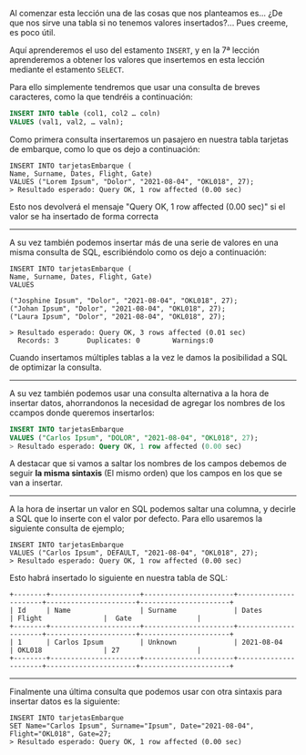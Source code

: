 Al comenzar esta lección una de las cosas que nos planteamos es... ¿De que nos sirve una tabla si no tenemos valores insertados?... Pues creeme, es poco útil. 

Aquí aprenderemos el uso del estamento `INSERT`, y en la 7ª lección aprenderemos a obtener los valores que insertemos en esta lección mediante el estamento `SELECT`.

Para ello simplemente tendremos que usar una consulta de breves caracteres, como la que tendréis a continuación:

```sql
INSERT INTO table (col1, col2 … coln)
VALUES (val1, val2, … valn);
```

Como primera consulta insertaremos un pasajero en nuestra tabla tarjetas de embarque, como lo que os dejo a continuación:

```
INSERT INTO tarjetasEmbarque ( 
Name, Surname, Dates, Flight, Gate) 
VALUES ("Lorem Ipsum", "Dolor", "2021-08-04", "OKL018", 27);
> Resultado esperado: Query OK, 1 row affected (0.00 sec)
```

Esto nos devolverá el mensaje "Query OK, 1 row affected (0.00 sec)" si el valor se ha insertado de forma correcta

---

A su vez también podemos insertar más de una serie de valores en una misma consulta de SQL, escribiéndolo como os dejo a continuación:

```
INSERT INTO tarjetasEmbarque ( 
Name, Surname, Dates, Flight, Gate) 
VALUES 

("Josphine Ipsum", "Dolor", "2021-08-04", "OKL018", 27);
("Johan Ipsum", "Dolor", "2021-08-04", "OKL018", 27);
("Laura Ipsum", "Dolor", "2021-08-04", "OKL018", 27);

> Resultado esperado: Query OK, 3 rows affected (0.01 sec)
  Records: 3       Duplicates: 0        Warnings:0
```

Cuando insertamos múltiples tablas a la vez le damos la posibilidad a SQL de optimizar la consulta.

---

A su vez también podemos usar una consulta alternativa a la hora de insertar datos, ahorrandonos la necesidad de agregar los nombres de los ccampos donde queremos insertarlos:

```sql
INSERT INTO tarjetasEmbarque 
VALUES ("Carlos Ipsum", "DOLOR", "2021-08-04", "OKL018", 27);
> Resultado esperado: Query OK, 1 row affected (0.00 sec)
```

A destacar que si vamos a saltar los nombres de los campos debemos de seguir **la misma sintaxis** (El mismo orden) que los campos en los que se van a insertar.

---

A la hora de insertar un valor en SQL podemos saltar una columna, y decirle a SQL que lo inserte con el valor por defecto. Para ello usaremos la siguiente consulta de ejemplo;

```
INSERT INTO tarjetasEmbarque 
VALUES ("Carlos Ipsum", DEFAULT, "2021-08-04", "OKL018", 27);
> Resultado esperado: Query OK, 1 row affected (0.00 sec)
```

Esto habrá insertado lo siguiente en nuestra tabla de SQL:

```
+--------+----------------------+----------------------+----------------------+----------------------+----------------------+
| Id     | Name                 | Surname              | Dates                | Flight               |  Gate                |
+--------+----------------------+----------------------+----------------------+----------------------+----------------------+
| 1      | Carlos Ipsum         | Unknown              | 2021-08-04           | OKL018               | 27                   |
+--------+----------------------+----------------------+----------------------+----------------------+----------------------+
```

---

Finalmente una última consulta que podemos usar con otra sintaxis para insertar datos es la siguiente:

```
INSERT INTO tarjetasEmbarque 
SET Name="Carlos Ipsum", Surname="Ipsum", Date="2021-08-04", Flight="OKL018", Gate=27;
> Resultado esperado: Query OK, 1 row affected (0.00 sec)
```
